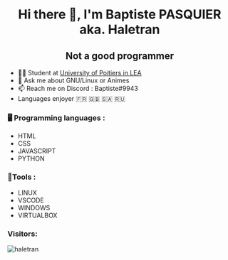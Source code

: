 <h1 align='center'> Hi there 👋, I'm Baptiste PASQUIER aka. Haletran </h1>
<h2 align='center'> Not a good programmer </h2>

- 🧑‍🎓 Student at [University of Poitiers in LEA](http://formations.univ-poitiers.fr/fr/index/licence-XA/licence-XA/licence-langues-etrangeres-appliquees-lea-JSX28SHM.html)
- 💬 Ask me about GNU/Linux or Animes
- 📫 Reach me on Discord : Baptiste#9943
- Languages enjoyer 🇫🇷 🇬🇧 🇸🇦 🇷🇺

### 🖥️ Programming languages : 

- HTML
- CSS
- JAVASCRIPT
- PYTHON

### 🔧Tools :

- LINUX 
- VSCODE
- WINDOWS
- VIRTUALBOX


<h3 align="left">Visitors:</h3>
<p><img align="center" src="https://visitor-badge.glitch.me/badge?page_id=Haletran" alt="haletran" /></p>
